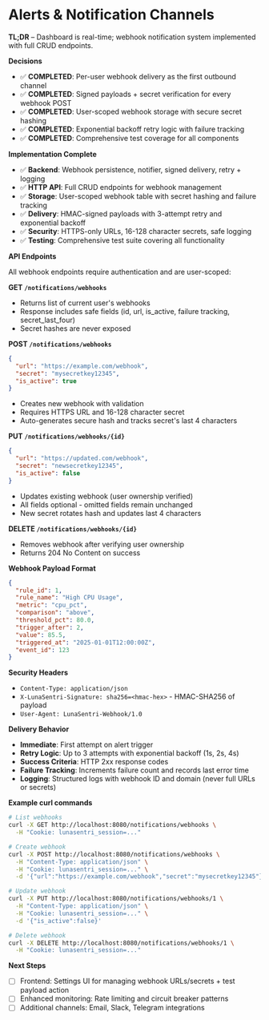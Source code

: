 # Alerts & Notification Channels

**TL;DR** – Dashboard is real-time; webhook notification system implemented with full CRUD endpoints.

**Decisions**

- ✅ **COMPLETED**: Per-user webhook delivery as the first outbound channel
- ✅ **COMPLETED**: Signed payloads + secret verification for every webhook POST  
- ✅ **COMPLETED**: User-scoped webhook storage with secure secret hashing
- ✅ **COMPLETED**: Exponential backoff retry logic with failure tracking
- ✅ **COMPLETED**: Comprehensive test coverage for all components

**Implementation Complete**

- ✅ **Backend**: Webhook persistence, notifier, signed delivery, retry + logging
- ✅ **HTTP API**: Full CRUD endpoints for webhook management  
- ✅ **Storage**: User-scoped webhook table with secret hashing and failure tracking
- ✅ **Delivery**: HMAC-signed payloads with 3-attempt retry and exponential backoff
- ✅ **Security**: HTTPS-only URLs, 16-128 character secrets, safe logging
- ✅ **Testing**: Comprehensive test suite covering all functionality

**API Endpoints**

All webhook endpoints require authentication and are user-scoped:

**GET `/notifications/webhooks`**

- Returns list of current user's webhooks
- Response includes safe fields (id, url, is_active, failure tracking, secret_last_four)
- Secret hashes are never exposed

**POST `/notifications/webhooks`**

```json
{
  "url": "https://example.com/webhook",
  "secret": "mysecretkey12345",
  "is_active": true
}
```

- Creates new webhook with validation
- Requires HTTPS URL and 16-128 character secret
- Auto-generates secure hash and tracks secret's last 4 characters

**PUT `/notifications/webhooks/{id}`**

```json
{
  "url": "https://updated.com/webhook", 
  "secret": "newsecretkey12345",
  "is_active": false
}
```

- Updates existing webhook (user ownership verified)
- All fields optional - omitted fields remain unchanged
- New secret rotates hash and updates last 4 characters

**DELETE `/notifications/webhooks/{id}`**

- Removes webhook after verifying user ownership
- Returns 204 No Content on success

**Webhook Payload Format**

```json
{
  "rule_id": 1,
  "rule_name": "High CPU Usage",
  "metric": "cpu_pct", 
  "comparison": "above",
  "threshold_pct": 80.0,
  "trigger_after": 2,
  "value": 85.5,
  "triggered_at": "2025-01-01T12:00:00Z",
  "event_id": 123
}
```

**Security Headers**

- `Content-Type: application/json`
- `X-LunaSentri-Signature: sha256=<hmac-hex>` - HMAC-SHA256 of payload
- `User-Agent: LunaSentri-Webhook/1.0`

**Delivery Behavior**

- **Immediate**: First attempt on alert trigger
- **Retry Logic**: Up to 3 attempts with exponential backoff (1s, 2s, 4s)
- **Success Criteria**: HTTP 2xx response codes  
- **Failure Tracking**: Increments failure count and records last error time
- **Logging**: Structured logs with webhook ID and domain (never full URLs or secrets)

**Example curl commands**

```bash
# List webhooks
curl -X GET http://localhost:8080/notifications/webhooks \
  -H "Cookie: lunasentri_session=..." 

# Create webhook  
curl -X POST http://localhost:8080/notifications/webhooks \
  -H "Content-Type: application/json" \
  -H "Cookie: lunasentri_session=..." \
  -d '{"url":"https://example.com/webhook","secret":"mysecretkey12345"}'

# Update webhook
curl -X PUT http://localhost:8080/notifications/webhooks/1 \
  -H "Content-Type: application/json" \
  -H "Cookie: lunasentri_session=..." \
  -d '{"is_active":false}'

# Delete webhook
curl -X DELETE http://localhost:8080/notifications/webhooks/1 \
  -H "Cookie: lunasentri_session=..."
```

**Next Steps**

- [ ] Frontend: Settings UI for managing webhook URLs/secrets + test payload action
- [ ] Enhanced monitoring: Rate limiting and circuit breaker patterns  
- [ ] Additional channels: Email, Slack, Telegram integrations
